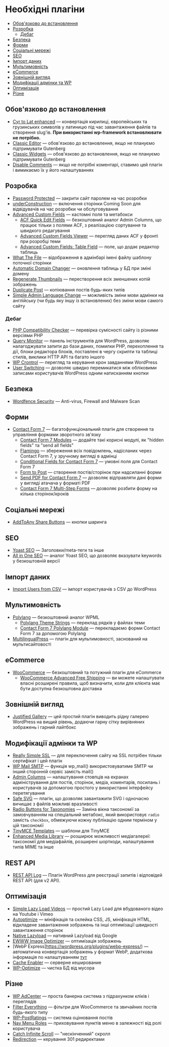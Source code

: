 # Необхідні плагіни

* [Обов'язково до встановлення](#обов'язково-до-встановлення)
* [Розробка](#розробка)
  * [Дебаг](#дебаг)
* [Безпека](#безпека)
* [Форми](#форми)
* [Соціальні мережі](#соціальні-мережі)
* [SEO](#seo)
* [Імпорт даних](#імпорт-даних)
* [Мультимовність](#мультимовність)
* [eCommerce](#ecommerce)
* [Зовнішній вигляд](#зовнішній-вигляд)
* [Модифікації адмінки та WP](#модифікації-адмінки-та-wp)
* [Оптимізація](#оптимізація)
* [Різне](#різне)

## Обов'язково до встановлення

* [Cyr to Lat enhanced](https://wordpress.org/plugins/cyr3lat/) — конвертація кирилиці, європейських та грузинських символів у латиницю під час завантаження файлів та створення slug'ів. **При використанні wp-framework встановлювати не потрібно.**
* [Classic Editor](https://wordpress.org/plugins/classic-editor/) — обов'язково до встановлення, якщо не плануємо підтримувати Gutenberg
* [Classic Widgets](https://wordpress.org/plugins/classic-widgets/) — обов'язково до встановлення, якщо не плануємо підтримувати Gutenberg
* [Disable Comments](https://wordpress.org/plugins/disable-comments/) — якщо не потрібні коментарі, ставимо цей плагін і вимикаємо їх у його налаштуваннях

## Розробка

* [Password Protected](https://wordpress.org/plugins/password-protected/) — закрити сайт паролем на час розробки
* [underConstruction](https://wordpress.org/plugins/underconstruction/) — включення сторінки Coming Soon для відвідувачів на час розробки чи обслуговування
* [Advanced Custom Fields](https://wordpress.org/plugins/advanced-custom-fields/) — кастомні поля та метабокси
  * [ACF Quick Edit Fields](https://wordpress.org/plugins/acf-quickedit-fields/) — безкоштовний аналог Admin Columns, що працює тільки з полями ACF, з реалізацією сортування та швидкого редагування
  * [Advanced Custom Fields Viewer](https://wordpress.org/plugins/advanced-custom-fields-viewer/) — перегляд даних ACF у фронті при розробці теми
  * [Advanced Custom Fields: Table Field](https://wordpress.org/plugins/advanced-custom-fields-table-field/) — поле, що додає редактор таблиць
* [What The File](https://wordpress.org/plugins/what-the-file/) — відображення в адмінбарі імені файлу шаблону поточної сторінки
* [Automatic Domain Changer](https://wordpress.org/plugins/automatic-domain-changer/) — оновлення таблиць у БД при зміні домену
* [Regenerate Thumbnails](https://wordpress.org/plugins/regenerate-thumbnails/) — перестворення всіх зменшених копій зображень
* [Duplicate Post](https://wordpress.org/plugins/duplicate-post/) — копіювання постів будь-яких типів
* [Simple Admin Language Change](https://wordpress.org/plugins/simple-admin-language-change/) — можливість зміни мови адмінки на англійську (чи будь яку іншу із встановлених) без зміни мови самого сайту

### Дебаг

* [PHP Compatibility Checker](https://wordpress.org/plugins/php-compatibility-checker/) — перевірка сумісності сайту із різними версіями PHP
* [Query Monitor](https://wordpress.org/plugins/query-monitor/) — панель інструментів для WordPress, дозволяє налагоджувати запити до бази даних, помилки PHP, перехоплення та дії, блоки редактора блоків, поставлені в чергу скрипти та таблиці стилів, виклики HTTP API та багато іншого
* [WP Crontrol](https://wordpress.org/plugins/wp-crontrol/) — перегляд та керування крон завданнями WordPress
* [User Switching](https://wordpress.org/plugins/user-switching/) — дозволяє швидко перемикатися між обліковими записами користувачів WordPress одним натисканням кнопки

## Безпека

* [Wordfence Security](https://wordpress.org/plugins/wordfence/) — Anti-virus, Firewall and Malware Scan

## Форми

* [Contact Form 7](https://wordpress.org/plugins/contact-form-7/) — багатофункціональний плагін для створення та управління формами зворотного зв'язку
  * [Contact Form 7 Modules](https://wordpress.org/plugins/contact-form-7-modules/) — додайте такі корисні модулі, як "hidden fields" та "send all fields"
  * [Flamingo](https://wordpress.org/plugins/flamingo/) — збереження всіх повідомлень, надісланих через Contact Form 7, у зручному вигляді в адмінці
  * [Conditional Fields for Contact Form 7](https://wordpress.org/plugins/cf7-conditional-fields/) — умовні поля для Contact Form 7
  * [Form to Post](https://wordpress.org/plugins/form-to-post/) — створення постів/сторінок при надсиланні форми
  * [Send PDF for Contact Form 7](https://wordpress.org/plugins/send-pdf-for-contact-form-7/) — дозволяє відправляти дані форми у вигляді атачача у форматі PDF
  * [Contact Form 7 Multi-Step Forms](https://wordpress.org/plugins/contact-form-7-multi-step-module/) — дозволяє розбити форму на кілька сторінок/кроків

## Соціальні мережі

* [AddToAny Share Buttons](https://wordpress.org/plugins/add-to-any/) — кнопки шаринга

## SEO

* [Yoast SEO](https://wordpress.org/plugins/wordpress-seo/) — Заголовки/meta-теги та інше
* [All in One SEO](https://wordpress.org/plugins/all-in-one-seo-pack/) — аналог Yoast SEO, що дозволяє вказувати keywords у безкоштовній версії

## Імпорт даних

* [Import Users from CSV](https://wordpress.org/plugins/import-users-from-csv/) — імпорт користувачів з CSV до WordPress

## Мультимовність

* [Polylang](https://wordpress.org/plugins/polylang/) — безкоштовний аналог WPML
  * [Polylang Theme Strings](https://wordpress.org/plugins/polylang-theme-strings/) — переклад рядків у файлах теми
  * [Contact Form 7 Polylang Module](https://wordpress.org/plugins/cf7-polylang/) — перекладаємо форми Contact Form 7 за допомогою Polylang
* [MultilingualPress](https://wordpress.org/plugins/multilingual-press/) — плагін для мультимовності, заснований на мультисайтовості

## eCommerce

* [WooCommerce](https://wordpress.org/plugins/woocommerce/) — безкоштовний та потужний плагін для eCommerce
  * [WooCommerce Advanced Free Shipping](https://wordpress.org/plugins/woocommerce-advanced-free-shipping/) — ви можете налаштувати власні розширені правила, щоб визначити, коли для клієнта має бути доступна безкоштовна доставка

## Зовнішній вигляд

* [Justified Gallery](https://wordpress.org/plugins/justified-gallery/) — цей простий плагін виводить рідну галерею WordPress на вищий рівень, додаючи гарну сітку вирівняних зображень і гарний лайтбокс

## Модифікації адмінки та WP

* [Really Simple SSL](https://wordpress.org/plugins/really-simple-ssl/) — для переключення сайту на SSL потрібен тільки сертифікат і цей плагін
* [WP Mail SMTP](https://wordpress.org/plugins/wp-mail-smtp/) — функція wp_mail() використовуватиме SMTP чи інший сторонній сервіс замість mail()
* [Admin Columns](https://wordpress.org/plugins/codepress-admin-columns/) — налаштування стовпців на екранах адміністрування для постів, сторінок, медіа, коментарів, посилань і користувачів за допомогою простого у використанні інтерфейсу перетягування
* [Safe SVG](https://wordpress.org/plugins/safe-svg/) — плагін, що дозволяє завантажити SVG і одночасно вичищає з файлів можливі вразливості
* [Radio Buttons for Taxonomies](https://wordpress.org/plugins/radio-buttons-for-taxonomies/) — Заміна вікна таксономії за замовчуванням на спеціальний метабокс, який використовує `radio` замість `checkbox`, обмежуючи кожну публікацію одним терміном у цій таксономії
* [TinyMCE Templates](https://wordpress.org/plugins/tinymce-templates/screenshots/) — шаблони для TinyMCE
* [Enhanced Media Library](https://wordpress.org/plugins/enhanced-media-library/) — розширює можливості медіагалереї: таксономії для медіафайлів, розширені шорткоди, налаштування типів MIME та інше

## REST API

* [REST API Log](https://wordpress.org/plugins/wp-rest-api-log/) — Плагін WordPress для реєстрації запитів і відповідей REST API (для v2 API).

## Оптимізація

* [Simple Lazy Load Videos](https://wordpress.org/plugins/simple-lazy-load-videos/) — простий Lazy Load для вбудованого відео на Youtube і Vimeo
* [Autoptimize](https://wordpress.org/plugins/autoptimize/) — мініфікація та склейка CSS, JS, мініфікація HTML, відкладене завантаження зображень та інші оптимізації швидкості завантаження сторінок
* [Native Lazyload](https://wordpress.org/plugins/native-lazyload/) — нативний Lazyload від Google
* [EWWW Image Optimizer](https://wordpress.org/plugins/ewww-image-optimizer/) — оптимізація зображень
* [WebP Express]https://wordpress.org/plugins/webp-express/) — автоматична конвертація зображень у формат WebP, додаткова інформація по налаштуванням [тут](https://github.com/ideus-team/wordpress/blob/master/info/optimization.md#webp) 
* [Cache Enabler](https://wordpress.org/plugins/cache-enabler/) — серверне кеширование
* [WP-Optimize](https://wordpress.org/plugins/wp-optimize/) — чистка БД від мусора

## Різне

* [WP AdCenter](https://wordpress.org/plugins/wpadcenter/) — проста банерна система з підрахунком кліків і переглядів
* [Filter Everything](https://wordpress.org/plugins/filter-everything/) — фільтри для WooCommerce та звичайних постів будь-якого типу
* [WP-PostRatings](https://wordpress.org/plugins/wp-postratings/) — система оцінювання постів
* [Nav Menu Roles](https://wordpress.org/plugins/nav-menu-roles/) — приховування пунктів меню в залежності від ролі користувача
* [Catch Infinite Scroll](https://wordpress.org/plugins/catch-infinite-scroll/) — "нескінченний" скролл
* [Redirection](https://wordpress.org/plugins/redirection/) — керування 301 редиректами
